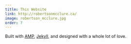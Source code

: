 ```yaml
---
title: This Website
link: http://robertsonmcclure.ca/
image: robertson_mcclure.jpg
order: 7
---
```


Built with [AMP](https://www.ampproject.org/), [Jekyll](https://jekyllrb.com/), and designed with a whole lot of love.
